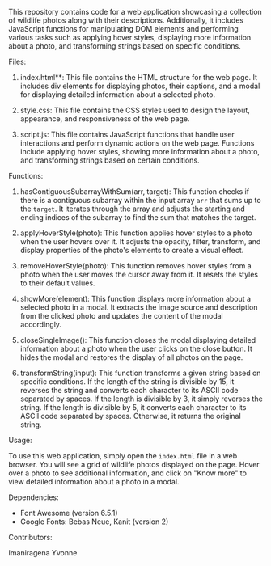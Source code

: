 
This repository contains code for a web application showcasing a collection of wildlife photos along with their descriptions. Additionally, it includes JavaScript functions for manipulating DOM elements and performing various tasks such as applying hover styles, displaying more information about a photo, and transforming strings based on specific conditions.

 Files:

1. index.html**: This file contains the HTML structure for the web page. It includes div elements for displaying photos, their captions, and a modal for displaying detailed information about a selected photo.

2. style.css: This file contains the CSS styles used to design the layout, appearance, and responsiveness of the web page.

3. script.js: This file contains JavaScript functions that handle user interactions and perform dynamic actions on the web page. Functions include applying hover styles, showing more information about a photo, and transforming strings based on certain conditions.

Functions:

1. hasContiguousSubarrayWithSum(arr, target): This function checks if there is a contiguous subarray within the input array `arr` that sums up to the `target`. It iterates through the array and adjusts the starting and ending indices of the subarray to find the sum that matches the target.

2. applyHoverStyle(photo): This function applies hover styles to a photo when the user hovers over it. It adjusts the opacity, filter, transform, and display properties of the photo's elements to create a visual effect.

3. removeHoverStyle(photo): This function removes hover styles from a photo when the user moves the cursor away from it. It resets the styles to their default values.

4. showMore(element): This function displays more information about a selected photo in a modal. It extracts the image source and description from the clicked photo and updates the content of the modal accordingly.

5. closeSingleImage(): This function closes the modal displaying detailed information about a photo when the user clicks on the close button. It hides the modal and restores the display of all photos on the page.

6. transformString(input): This function transforms a given string based on specific conditions. If the length of the string is divisible by 15, it reverses the string and converts each character to its ASCII code separated by spaces. If the length is divisible by 3, it simply reverses the string. If the length is divisible by 5, it converts each character to its ASCII code separated by spaces. Otherwise, it returns the original string.

 Usage:

To use this web application, simply open the `index.html` file in a web browser. You will see a grid of wildlife photos displayed on the page. Hover over a photo to see additional information, and click on "Know more" to view detailed information about a photo in a modal.

 Dependencies:



- Font Awesome (version 6.5.1)
- Google Fonts: Bebas Neue, Kanit (version 2)

 Contributors:

Imaniragena Yvonne
